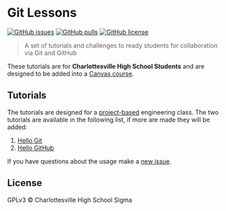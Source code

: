 # Git Lessons

[![GitHub issues](https://img.shields.io/github/issues/chssigma/git-lessons.svg?longCache=true&style=flat-square)](https://github.com/chssigma/git-lessons/issues)
[![GitHub pulls](https://img.shields.io/github/issues-pr/chssigma/git-lessons.svg?longCache=true&style=flat-square)](https://github.com/chssigma/git-lessons/pulls)
[![GitHub license](https://img.shields.io/github/license/chssigma/git-lessons.svg?longCache=true&style=flat-square)](https://github.com/chssigma/git-lessons/blob/master/LICENSE)

>A set of tutorials and challenges to ready students for collaboration via Git and GitHub

These tutorials are for **Charlottesville High School Students** and are designed to be added into a [Canvas course](https://www.canvaslms.com/).

## Tutorials

The tutorials are designed for a [project-based](https://www.bie.org/about/what_pbl) engineering class. The two tutorials are available in the following list, if more are made they will be added:

1. [Hello Git](engineering/1_hello_git.md)
2. [Hello GitHub](engineering/2_hello_github.md)

If you have questions about the usage make a [new issue](https://github.com/chssigma/git-lessons/issues).

## License

GPLv3 © Charlottesville High School Sigma
